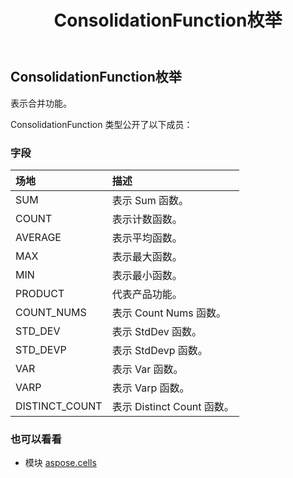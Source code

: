 ﻿---
title: ConsolidationFunction枚举
second_title: Aspose.Cells for Python via .NET API 参考资料
description:
type: docs
weight: 1870
url: /zh/python-net/aspose.cells/consolidationfunction/
is_root: false
---
##  ConsolidationFunction枚举
表示合并功能。



ConsolidationFunction 类型公开了以下成员：

### 字段
|场地|描述|
| :- | :- |
| SUM |表示 Sum 函数。|
| COUNT |表示计数函数。|
| AVERAGE |表示平均函数。|
| MAX |表示最大函数。|
| MIN |表示最小函数。|
| PRODUCT |代表产品功能。|
| COUNT_NUMS |表示 Count Nums 函数。|
| STD_DEV |表示 StdDev 函数。|
| STD_DEVP |表示 StdDevp 函数。|
| VAR |表示 Var 函数。|
| VARP |表示 Varp 函数。|
| DISTINCT_COUNT |表示 Distinct Count 函数。|



### 也可以看看
* 模块 [aspose.cells](..)
